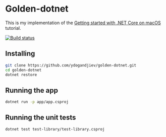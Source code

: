 # Golden-dotnet

This is my implementation of the [Getting started with .NET Core on macOS](https://docs.microsoft.com/en-us/dotnet/core/tutorials/using-on-macos) tutorial.

[![Build status](https://ydogandjiev.visualstudio.com/golden-dotnet/_apis/build/status/golden-dotnet%20-%20CI)](https://ydogandjiev.visualstudio.com/golden-dotnet/_build/latest?definitionId=9)

## Installing

```bash
git clone https://github.com/ydogandjiev/golden-dotnet.git
cd golden-dotnet
dotnet restore
```

## Running the app

```bash
dotnet run -p app/app.csproj
```

## Running the unit tests

```bash
dotnet test test-library/test-library.csproj
```

